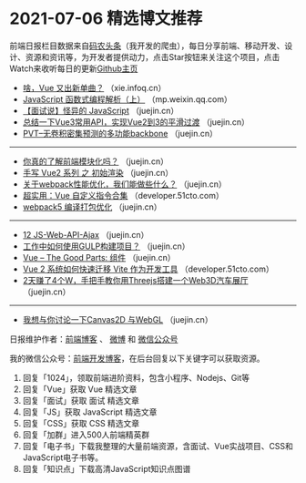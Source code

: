 # 2021-07-06 精选博文推荐

前端日报栏目数据来自[码农头条](https://toutiao.qdkfweb.cn/)（我开发的爬虫），每日分享前端、移动开发、设计、资源和资讯等，为开发者提供动力，点击Star按钮来关注这个项目，点击Watch来收听每日的更新[Github主页](https://github.com/kujian/frontendDaily)
* [啥，Vue 又出新单曲？](https://xie.infoq.cn/article/5fb8c53812170d2b7812b8746) （xie.infoq.cn）
* [JavaScript 函数式编程解析（上）](https://mp.weixin.qq.com/s?__biz=Mzg2ODQ1OTExOA==&mid=2247491502&idx=1&sn=130b405b88b3ba34b7d86605bc0683ae) （mp.weixin.qq.com）
* [【面试说】怪异的 JavaScript](https://juejin.cn/post/6981243994076348429) （juejin.cn）
* [总结一下Vue3常用API，实现Vue2到3的平滑过渡](https://juejin.cn/post/6981380471695343653) （juejin.cn）
* [PVT&#8211;无卷积密集预测的多功能backbone](https://juejin.cn/post/6981237557208039432) （juejin.cn）

***
* [你真的了解前端模块化吗？](https://juejin.cn/post/6981350198953918477) （juejin.cn）
* [手写 Vue2 系列 之 初始渲染](https://juejin.cn/post/6981224810386833422) （juejin.cn）
* [关于webpack性能优化，我们能做些什么？](https://juejin.cn/post/6981336952704335908) （juejin.cn）
* [超实用：Vue 自定义指令合集](https://developer.51cto.com/art/202107/670396.htm) （developer.51cto.com）
* [webpack5 编译打包优化](https://juejin.cn/post/6981334547711393800) （juejin.cn）

***
* [12 JS-Web-API-Ajax](https://juejin.cn/post/6981284977476370440) （juejin.cn）
* [工作中如何使用GULP构建项目？](https://juejin.cn/post/6981280874520117256) （juejin.cn）
* [Vue &#8211; The Good Parts: 组件](https://juejin.cn/post/6981270498889973796) （juejin.cn）
* [Vue 2 系统如何快速迁移 Vite 作为开发工具](https://developer.51cto.com/art/202107/670475.htm) （developer.51cto.com）
* [2天赚了4个W，手把手教你用Threejs搭建一个Web3D汽车展厅](https://juejin.cn/post/6981249521258856456) （juejin.cn）

***
* [我想与你讨论一下Canvas2D 与WebGL](https://juejin.cn/post/6981444627270205453) （juejin.cn）

日报维护作者：[前端博客](https://qdkfweb.cn/) 、 [微博](http://weibo.com/kujian) 和 [微信公众号](https://open.weixin.qq.com/qr/code?username=caibaojian_com)

我的微信公众号：[前端开发博客](https://open.weixin.qq.com/qr/code?username=caibaojian_com)，在后台回复以下关键字可以获取资源。

1. 回复「1024」，领取前端进阶资料，包含小程序、Nodejs、Git等
2. 回复「Vue」获取 Vue 精选文章
3. 回复「面试」获取 面试 精选文章
4. 回复「JS」获取 JavaScript 精选文章
5. 回复「CSS」获取 CSS 精选文章
6. 回复「加群」进入500人前端精英群
7. 回复「电子书」下载我整理的大量前端资源，含面试、Vue实战项目、CSS和JavaScript电子书等。
8. 回复「知识点」下载高清JavaScript知识点图谱